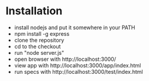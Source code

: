 # Installation

* install nodejs and put it somewhere in your PATH
* npm install -g express
* clone the repository
* cd to the checkout
* run "node server.js"
* open browser with http://localhost:3000/
* view app with http://localhost:3000/app/index.html
* run specs with http://localhost:3000/test/index.html
